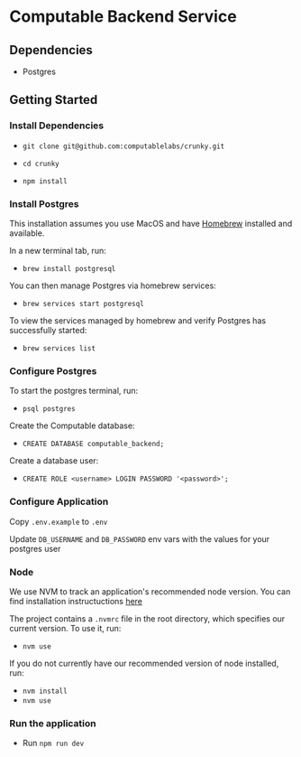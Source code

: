 # Computable Backend Service

## Dependencies

- Postgres

## Getting Started

### Install Dependencies

- `git clone git@github.com:computablelabs/crunky.git`

- `cd crunky`

- `npm install`

### Install Postgres

This installation assumes you use MacOS and have [Homebrew](https://brew.sh)
installed and available.

In a new terminal tab, run:

- `brew install postgresql`

You can then manage Postgres via homebrew services:

- `brew services start postgresql`

To view the services managed by homebrew and verify Postgres has successfully started:

- `brew services list`

### Configure Postgres

To start the postgres terminal, run:

- `psql postgres`

Create the Computable database:

- `CREATE DATABASE computable_backend;`

Create a database user:

- `CREATE ROLE <username> LOGIN PASSWORD '<password>';`

### Configure Application

Copy `.env.example` to `.env`

Update `DB_USERNAME` and `DB_PASSWORD` env vars with the values for your postgres user

### Node

We use NVM to track an application's recommended node version.
You can find installation instructuctions
[here](https://github.com/creationix/nvm#install-script)

The project contains a `.nvmrc` file in the root directory, which specifies our
current version.
To use it, run:

- `nvm use`

If you do not currently have our recommended version of node installed, run:

- `nvm install`
- `nvm use`

### Run the application

- Run `npm run dev`

